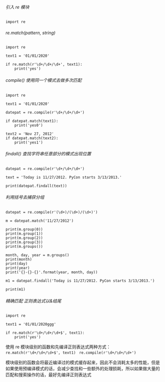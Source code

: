###### 引入 re 模块

```
import re
```

###### re.match(pattern, string) 

```
import re

text1 = '01/01/2020'

if re.match(r'\d+/\d+/\d+', text1):
    print('yes')
```

###### compile() 使用同一个模式去做多次匹配

```
import re

text1 = '01/01/2020'

datepat = re.compile(r'\d+/\d+/\d+')

if datepat.match(text1):
    print('yes0')

text2 = 'Nov 27, 2012'
if datepat.match(text2):
    print('yes1')
```

###### findall() 查找字符串任意部分的模式出现位置

```
datepat = re.compile(r'\d+/\d+/\d+')

text = 'Today is 11/27/2012. PyCon starts 3/13/2013.'

print(datepat.findall(text))
```
###### 利用括号去捕获分组

```
datepat = re.compile(r'(\d+)/(\d+)/(\d+)')

m = datepat.match('11/27/2012')

print(m.group(0))
print(m.group(1))
print(m.group(2))
print(m.group(3))
print(m.groups())

month, day, year = m.groups()
print(month)
print(day)
print(year)
print('{}-{}-{}'.format(year, month, day))

m1 = datepat.findall('Today is 11/27/2012. PyCon starts 3/13/2013.')

print(m1)
```

###### 精确匹配 正则表达式以&结尾

```
import re

text1 = '01/01/2020ggg'

if re.match(r'\d+/\d+/\d+$', text1):
    print('yes')
```

使用 re 模块级别的函数和先编译正则表达式两种方式：
`re.match(r'\d+/\d+/\d+$', text1)
`
`re.compile(r'\d+/\d+/\d+')`

模块级别的函数会将最近编译过的模式缓存起来，因此不会消耗太多的性能，但是如果使用预编译模式的话，会减少查找和一些额外的处理损耗，所以如果做大量的匹配和搜索操作的话，最好先编译正则表达式